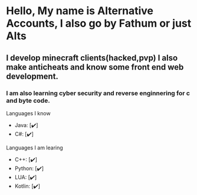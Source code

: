 # Hello, My name is Alternative Accounts, I also go by Fathum or just Alts

##         I develop minecraft clients(hacked,pvp) I also make anticheats and know some front end web development.

###             I am also learning cyber security and reverse enginnering for c and byte code.


Languages I know
- Java: [✔️]
- C#: [✔️]

Languages I am learing
- C++: [✔️]
- Python: [✔️]
- LUA: [✔️]
- Kotlin: [✔️]
